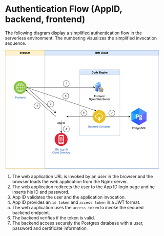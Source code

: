 # Authentication Flow (AppID, backend, frontend)

The following diagram display a simplified authentication flow in the serverless environment.
The numbering visualizes the simplified invocation sequence.

![](../images/development/authentication-flow-architecture-serverless-01.png)

1. The web application URL is invoked by an user in the browser and the browser loads the web application from the Nginx server.
2. The web application redirects the user to the App ID login page and he inserts his ID and password.
3. App ID validates the user and the application invocation.
4. App ID provides an `id token` and `access token` in a JWT format.
5. The web application uses the `access token` to invoke the secured backend endpoint.
6. The backend verifies if the token is valid.
7. The backend access securely the Postgres database with a user, password and certificate information. 